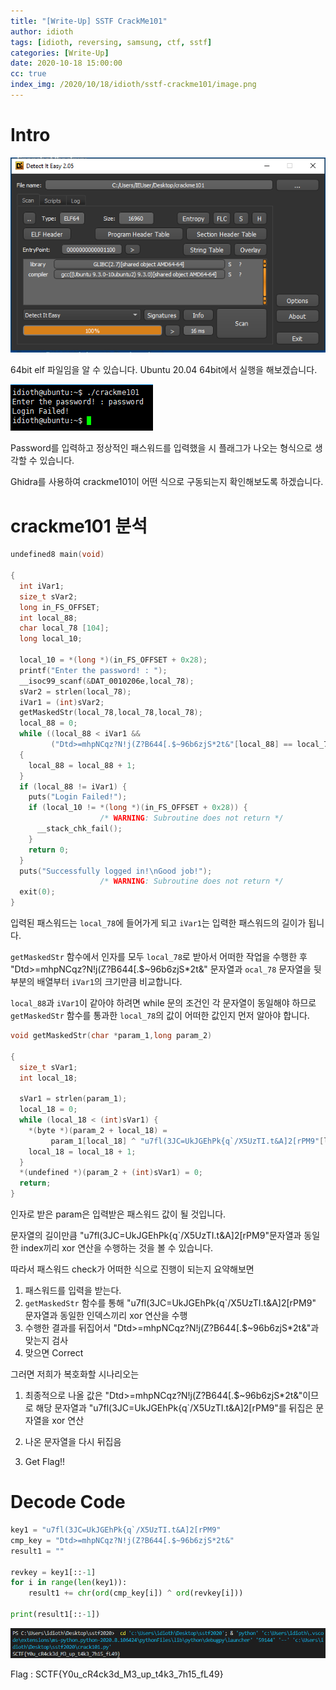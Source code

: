 ```yaml
---
title: "[Write-Up] SSTF CrackMe101"
author: idioth
tags: [idioth, reversing, samsung, ctf, sstf]
categories: [Write-Up]
date: 2020-10-18 15:00:00
cc: true
index_img: /2020/10/18/idioth/sstf-crackme101/image.png
---
```


# Intro


![](sstf-crackme101/image.png)

64bit elf 파일임을 알 수 있습니다. Ubuntu 20.04 64bit에서 실행을 해보겠습니다.

![](sstf-crackme101/image1.png)

Password를 입력하고 정상적인 패스워드를 입력했을 시 플래그가 나오는 형식으로 생각할 수 있습니다.

Ghidra를 사용하여 crackme101이 어떤 식으로 구동되는지 확인해보도록 하겠습니다.



# crackme101 분석


```cpp
undefined8 main(void)

{
  int iVar1;
  size_t sVar2;
  long in_FS_OFFSET;
  int local_88;
  char local_78 [104];
  long local_10;
  
  local_10 = *(long *)(in_FS_OFFSET + 0x28);
  printf("Enter the password! : ");
  __isoc99_scanf(&DAT_0010206e,local_78);
  sVar2 = strlen(local_78);
  iVar1 = (int)sVar2;
  getMaskedStr(local_78,local_78,local_78);
  local_88 = 0;
  while ((local_88 < iVar1 &&
         ("Dtd>=mhpNCqz?N!j(Z?B644[.$~96b6zjS*2t&"[local_88] == local_78[(iVar1 - local_88) + -1])))
  {
    local_88 = local_88 + 1;
  }
  if (local_88 != iVar1) {
    puts("Login Failed!");
    if (local_10 != *(long *)(in_FS_OFFSET + 0x28)) {
                    /* WARNING: Subroutine does not return */
      __stack_chk_fail();
    }
    return 0;
  }
  puts("Successfully logged in!\nGood job!");
                    /* WARNING: Subroutine does not return */
  exit(0);
}
```

입력된 패스워드는 `local_78`에 들어가게 되고 `iVar1`는 입력한 패스워드의 길이가 됩니다.

`getMaskedStr` 함수에서 인자를 모두 `local_78`로 받아서 어떠한 작업을 수행한 후 "Dtd>=mhpNCqz?N!j(Z?B644[.$~96b6zjS*2t&" 문자열과 `ocal_78` 문자열을 뒷부분의 배열부터 `iVar1`의 크기만큼 비교합니다.

`local_88`과 `iVar1`이 같아야 하려면 while 문의 조건인 각 문자열이 동일해야 하므로 `getMaskedStr` 함수를 통과한 `local_78`의 값이 어떠한 값인지 먼저 알아야 합니다.

```cpp
void getMaskedStr(char *param_1,long param_2)

{
  size_t sVar1;
  int local_18;
  
  sVar1 = strlen(param_1);
  local_18 = 0;
  while (local_18 < (int)sVar1) {
    *(byte *)(param_2 + local_18) =
         param_1[local_18] ^ "u7fl(3JC=UkJGEhPk{q`/X5UzTI.t&A]2[rPM9"[local_18];
    local_18 = local_18 + 1;
  }
  *(undefined *)(param_2 + (int)sVar1) = 0;
  return;
}
```

인자로 받은 param은 입력받은 패스워드 값이 될 것입니다.

문자열의 길이만큼 "u7fl(3JC=UkJGEhPk{q`/X5UzTI.t&A]2[rPM9"문자열과 동일한 index끼리 xor 연산을 수행하는 것을 볼 수 있습니다.

따라서 패스워드 check가 어떠한 식으로 진행이 되는지 요약해보면

1. 패스워드를 입력을 받는다.
2. `getMaskedStr` 함수를 통해 "u7fl(3JC=UkJGEhPk{q`/X5UzTI.t&A]2[rPM9" 문자열과 동일한 인덱스끼리 xor 연산을 수행
3. 수행한 결과를 뒤집어서 "Dtd>=mhpNCqz?N!j(Z?B644[.$~96b6zjS*2t&"과 맞는지 검사
4. 맞으면 Correct

그러면 저희가 복호화할 시나리오는

1. 최종적으로 나올 값은 "Dtd>=mhpNCqz?N!j(Z?B644[.$~96b6zjS*2t&"이므로 해당 문자열과 "u7fl(3JC=UkJGEhPk{q`/X5UzTI.t&A]2[rPM9"를 뒤집은 문자열을 xor 연산

2. 나온 문자열을 다시 뒤집음

3. Get Flag!!




# Decode Code


```python
key1 = "u7fl(3JC=UkJGEhPk{q`/X5UzTI.t&A]2[rPM9"
cmp_key = "Dtd>=mhpNCqz?N!j(Z?B644[.$~96b6zjS*2t&"
result1 = ""

revkey = key1[::-1]
for i in range(len(key1)):
    result1 += chr(ord(cmp_key[i]) ^ ord(revkey[i]))

print(result1[::-1])
```

![](sstf-crackme101/image2.png)

Flag : SCTF{Y0u_cR4ck3d_M3_up_t4k3_7h15_fL49}